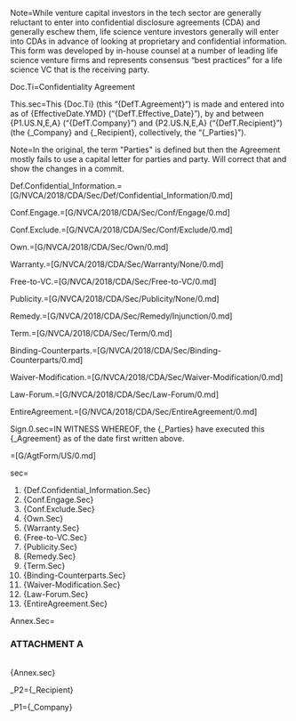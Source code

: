 Note=While venture capital investors in the tech sector are generally reluctant to enter into confidential disclosure agreements (CDA) and generally eschew them, life science venture investors generally will enter into CDAs in advance of looking at proprietary and confidential information.  This form was developed by in-house counsel at a number of leading life science venture firms and represents consensus “best practices” for a life science VC that is the receiving party.


Doc.Ti=Confidentiality Agreement

This.sec=This {Doc.Ti} (this “{DefT.Agreement}”) is made and entered into as of {EffectiveDate.YMD} (“{DefT.Effective_Date}”), by and between {P1.US.N,E,A} (“{DefT.Company}”) and {P2.US.N,E,A} (“{DefT.Recipient}”) (the {_Company} and {_Recipient}, collectively, the “{_Parties}”).

Note=In the original, the term "Parties" is defined but then the Agreement mostly fails to use a capital letter for parties and party.  Will correct that and show the changes in a commit. 

Def.Confidential_Information.=[G/NVCA/2018/CDA/Sec/Def/Confidential_Information/0.md]

Conf.Engage.=[G/NVCA/2018/CDA/Sec/Conf/Engage/0.md]

Conf.Exclude.=[G/NVCA/2018/CDA/Sec/Conf/Exclude/0.md]

Own.=[G/NVCA/2018/CDA/Sec/Own/0.md]

Warranty.=[G/NVCA/2018/CDA/Sec/Warranty/None/0.md]

Free-to-VC.=[G/NVCA/2018/CDA/Sec/Free-to-VC/0.md]

Publicity.=[G/NVCA/2018/CDA/Sec/Publicity/None/0.md]

Remedy.=[G/NVCA/2018/CDA/Sec/Remedy/Injunction/0.md]

Term.=[G/NVCA/2018/CDA/Sec/Term/0.md]

Binding-Counterparts.=[G/NVCA/2018/CDA/Sec/Binding-Counterparts/0.md]

Waiver-Modification.=[G/NVCA/2018/CDA/Sec/Waiver-Modification/0.md]

Law-Forum.=[G/NVCA/2018/CDA/Sec/Law-Forum/0.md]

EntireAgreement.=[G/NVCA/2018/CDA/Sec/EntireAgreement/0.md]
 
Sign.0.sec=IN WITNESS WHEREOF, the {_Parties} have executed this {_Agreement} as of the date first written above.

=[G/AgtForm/US/0.md]

sec=<ol><li>{Def.Confidential_Information.Sec}<li>{Conf.Engage.Sec}<li>{Conf.Exclude.Sec}<li>{Own.Sec}<li>{Warranty.Sec}<li>{Free-to-VC.Sec}<li>{Publicity.Sec}<li>{Remedy.Sec}<li>{Term.Sec}<li>{Binding-Counterparts.Sec}<li>{Waiver-Modification.Sec}<li>{Law-Forum.Sec}<li>{EntireAgreement.Sec}</ol>

Annex.Sec=<h3>ATTACHMENT A</h3><br>{Annex.sec}

_P2={_Recipient}

_P1={_Company}
